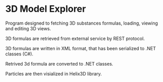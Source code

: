 # 3D Model Explorer

Program designed to fetching 3D substances formulas, loading, viewing and editing 3D views.

3D formulas are retrieved from external service by REST protocol.

3D formulas are written in XML format, that has been serialized to .NET classes (C#).

Retrived 3d formula are converted to .NET classes.

Particles are then visialized in Helix3D library.



